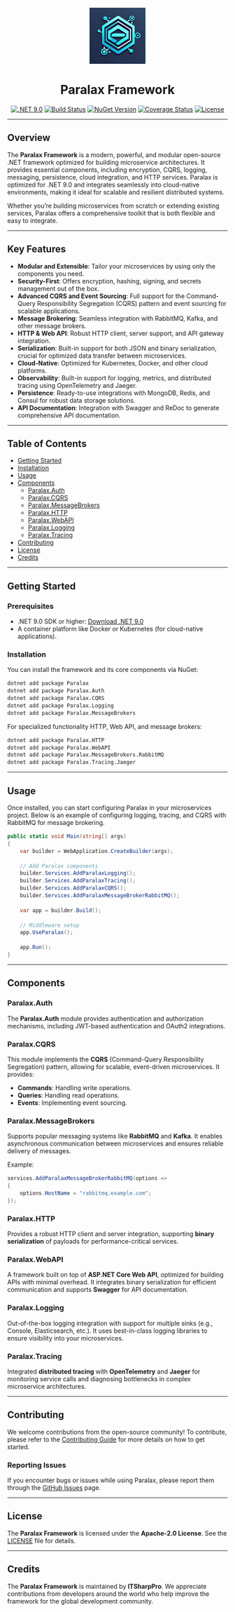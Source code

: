 <div align="center">

  ![Paralax Logo](./docs/logo/Paralax_logo_128.png)

  # **Paralax Framework**

  [![.NET 9.0](https://img.shields.io/badge/.NET-9.0-blueviolet?logo=dotnet)](https://dotnet.microsoft.com/download/dotnet/9.0)
  [![Build Status](https://github.com/itsharppro/Paralax/actions/workflows/build-test-pack.yml/badge.svg)](https://github.com/itsharppro/Paralax/actions)
  [![NuGet Version](https://img.shields.io/nuget/v/Paralax.svg?style=flat)](https://www.nuget.org/packages/Paralax.Framework/)
  [![Coverage Status](https://codecov.io/gh/itsharppro/Paralax/graph/badge.svg?token=VKEPZNVTOF)](https://codecov.io/gh/itsharppro/Paralax)
  [![License](https://img.shields.io/github/license/itsharppro/Paralax)](https://opensource.org/licenses/Apache-2.0)

</div>

---

## Overview

The **Paralax Framework** is a modern, powerful, and modular open-source .NET framework optimized for building microservice architectures. It provides essential components, including encryption, CQRS, logging, messaging, persistence, cloud integration, and HTTP services. Paralax is optimized for .NET 9.0 and integrates seamlessly into cloud-native environments, making it ideal for scalable and resilient distributed systems.

Whether you’re building microservices from scratch or extending existing services, Paralax offers a comprehensive toolkit that is both flexible and easy to integrate.

---

## Key Features

- **Modular and Extensible**: Tailor your microservices by using only the components you need.
- **Security-First**: Offers encryption, hashing, signing, and secrets management out of the box.
- **Advanced CQRS and Event Sourcing**: Full support for the Command-Query Responsibility Segregation (CQRS) pattern and event sourcing for scalable applications.
- **Message Brokering**: Seamless integration with RabbitMQ, Kafka, and other message brokers.
- **HTTP & Web API**: Robust HTTP client, server support, and API gateway integration.
- **Serialization**: Built-in support for both JSON and binary serialization, crucial for optimized data transfer between microservices.
- **Cloud-Native**: Optimized for Kubernetes, Docker, and other cloud platforms.
- **Observability**: Built-in support for logging, metrics, and distributed tracing using OpenTelemetry and Jaeger.
- **Persistence**: Ready-to-use integrations with MongoDB, Redis, and Consul for robust data storage solutions.
- **API Documentation**: Integration with Swagger and ReDoc to generate comprehensive API documentation.

---

## Table of Contents
- [Getting Started](#getting-started)
- [Installation](#installation)
- [Usage](#usage)
- [Components](#components)
  - [Paralax.Auth](#paralaxauth)
  - [Paralax.CQRS](#paralaxcqrs)
  - [Paralax.MessageBrokers](#paralaxmessagebrokers)
  - [Paralax.HTTP](#paralaxhttp)
  - [Paralax.WebAPI](#paralaxwebapi)
  - [Paralax.Logging](#paralaxlogging)
  - [Paralax.Tracing](#paralaxtracing)
- [Contributing](#contributing)
- [License](#license)
- [Credits](#credits)

---

## Getting Started

### Prerequisites

- .NET 9.0 SDK or higher: [Download .NET 9.0](https://dotnet.microsoft.com/download/dotnet/9.0)
- A container platform like Docker or Kubernetes (for cloud-native applications).
  
### Installation

You can install the framework and its core components via NuGet:

```bash
dotnet add package Paralax
dotnet add package Paralax.Auth
dotnet add package Paralax.CQRS
dotnet add package Paralax.Logging
dotnet add package Paralax.MessageBrokers
```

For specialized functionality HTTP, Web API, and message brokers:

```bash
dotnet add package Paralax.HTTP
dotnet add package Paralax.WebAPI
dotnet add package Paralax.MessageBrokers.RabbitMQ
dotnet add package Paralax.Tracing.Jaeger
```

---

## Usage

Once installed, you can start configuring Paralax in your microservices project. Below is an example of configuring logging, tracing, and CQRS with RabbitMQ for message brokering.

```csharp
public static void Main(string[] args)
{
    var builder = WebApplication.CreateBuilder(args);

    // Add Paralax components
    builder.Services.AddParalaxLogging();
    builder.Services.AddParalaxTracing();
    builder.Services.AddParalaxCQRS();
    builder.Services.AddParalaxMessageBrokerRabbitMQ();

    var app = builder.Build();

    // Middleware setup
    app.UseParalax();

    app.Run();
}
```

---



## Components

### Paralax.Auth

The **Paralax.Auth** module provides authentication and authorization mechanisms, including JWT-based authentication and OAuth2 integrations.

### Paralax.CQRS

This module implements the **CQRS** (Command-Query Responsibility Segregation) pattern, allowing for scalable, event-driven microservices. It provides:
- **Commands**: Handling write operations.
- **Queries**: Handling read operations.
- **Events**: Implementing event sourcing.

### Paralax.MessageBrokers

Supports popular messaging systems like **RabbitMQ** and **Kafka**. It enables asynchronous communication between microservices and ensures reliable delivery of messages.

Example:

```csharp
services.AddParalaxMessageBrokerRabbitMQ(options =>
{
    options.HostName = "rabbitmq.example.com";
});
```

### Paralax.HTTP

Provides a robust HTTP client and server integration, supporting **binary serialization** of payloads for performance-critical services.

### Paralax.WebAPI

A framework built on top of **ASP.NET Core Web API**, optimized for building APIs with minimal overhead. It integrates binary serialization for efficient communication and supports **Swagger** for API documentation.

### Paralax.Logging

Out-of-the-box logging integration with support for multiple sinks (e.g., Console, Elasticsearch, etc.). It uses best-in-class logging libraries to ensure visibility into your microservices.

### Paralax.Tracing

Integrated **distributed tracing** with **OpenTelemetry** and **Jaeger** for monitoring service calls and diagnosing bottlenecks in complex microservice architectures.

---

## Contributing

We welcome contributions from the open-source community! To contribute, please refer to the [Contributing Guide](CONTRIBUTING.md) for more details on how to get started.

### Reporting Issues

If you encounter bugs or issues while using Paralax, please report them through the [GitHub Issues](https://github.com/itsharppro/Paralax/issues) page.

---

## License

The **Paralax Framework** is licensed under the **Apache-2.0 License**. See the [LICENSE](LICENSE) file for details.

---

## Credits

The **Paralax Framework** is maintained by **ITSharpPro**. We appreciate contributions from developers around the world who help improve the framework for the global development community.
